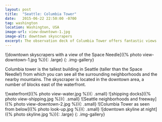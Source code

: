 ```yaml
---
layout: post
title:  "Seattle: Columbia Tower"
date:   2015-06-22 22:50:00 -0700
tag: washington
location: Washington, USA
image-url: view-downtown-1.jpg
image-alt: downtown skyscrapers
excerpt: The observation deck of Columbia Tower offers fantastic views of all Seattle.
---
```

![downtown skyscrapers with a view of the Space Needle]({% photo view-downtown-1.jpg %}){: .large}
{: .img-gallery}

Columbia tower is the tallest building in Seattle (taller than the Space Needle!) from which you can see all the surrounding neighborhoods and the nearby mountains. The skyscraper is located in the downtown area, a number of blocks east of the waterfront.

![waterfront]({% photo view-water.jpg %}){: .small}
![shipping docks]({% photo view-shipping.jpg %}){: .small}
![Seattle neighborhoods and freeway]({% photo view-downtown-2.jpg %}){: .small}
![Columbia Tower as seen from below]({% photo look-up.jpg %}){: .small}
![downtown skyline at night]({% photo skyline.jpg %}){: .large}
{: .img-gallery}
